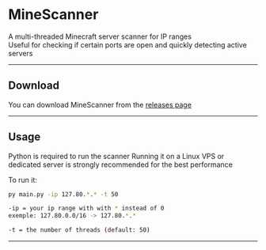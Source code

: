 # MineScanner

A multi-threaded Minecraft server scanner for IP ranges  
Useful for checking if certain ports are open and quickly detecting active servers

---

## Download  

You can download MineScanner from the [releases page](https://github.com/KanemeDev/MineScanner/releases)   

---

## Usage  

Python is required to run the scanner 
Running it on a Linux VPS or dedicated server is strongly recommended for the best performance

To run it:  
```bash
py main.py -ip 127.80.*.* -t 50

-ip = your ip range with with * instead of 0
exemple: 127.80.0.0/16 -> 127.80.*.*

-t = the number of threads (default: 50)
```
---
